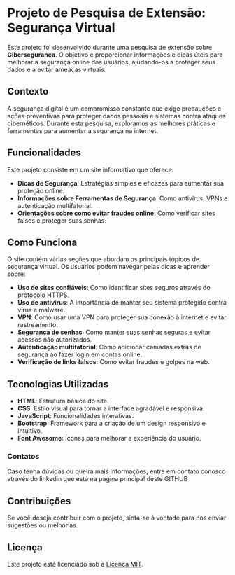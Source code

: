 # Projeto de Pesquisa de Extensão: Segurança Virtual

Este projeto foi desenvolvido durante uma pesquisa de extensão sobre **Cibersegurança**. O objetivo é proporcionar informações e dicas úteis para melhorar a segurança online dos usuários, ajudando-os a proteger seus dados e a evitar ameaças virtuais.

## Contexto

A segurança digital é um compromisso constante que exige precauções e ações preventivas para proteger dados pessoais e sistemas contra ataques cibernéticos. Durante esta pesquisa, exploramos as melhores práticas e ferramentas para aumentar a segurança na internet.

## Funcionalidades

Este projeto consiste em um site informativo que oferece:

- **Dicas de Segurança**: Estratégias simples e eficazes para aumentar sua proteção online.
- **Informações sobre Ferramentas de Segurança**: Como antivírus, VPNs e autenticação multifatorial.
- **Orientações sobre como evitar fraudes online**: Como verificar sites falsos e proteger suas senhas.

## Como Funciona

O site contém várias seções que abordam os principais tópicos de segurança virtual. Os usuários podem navegar pelas dicas e aprender sobre:

- **Uso de sites confiáveis**: Como identificar sites seguros através do protocolo HTTPS.
- **Uso de antivírus**: A importância de manter seu sistema protegido contra vírus e malware.
- **VPN**: Como usar uma VPN para proteger sua conexão à internet e evitar rastreamento.
- **Segurança de senhas**: Como manter suas senhas seguras e evitar acessos não autorizados.
- **Autenticação multifatorial**: Como adicionar camadas extras de segurança ao fazer login em contas online.
- **Verificação de links falsos**: Como evitar fraudes e golpes na web.

## Tecnologias Utilizadas

- **HTML**: Estrutura básica do site.
- **CSS**: Estilo visual para tornar a interface agradável e responsiva.
- **JavaScript**: Funcionalidades interativas.
- **Bootstrap**: Framework para a criação de um design responsivo e intuitivo.
- **Font Awesome**: Ícones para melhorar a experiência do usuário.



### Contatos

Caso tenha dúvidas ou queira mais informações, entre em contato conosco através do linkedin que está na pagina principal deste GITHUB



## Contribuições

Se você deseja contribuir com o projeto, sinta-se à vontade para nos enviar sugestões ou melhorias.

## Licença

Este projeto está licenciado sob a [Licença MIT](LICENSE).
